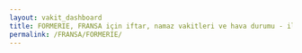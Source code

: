 ```yaml
---
layout: vakit_dashboard
title: FORMERIE, FRANSA için iftar, namaz vakitleri ve hava durumu - ilçe/eyalet seç
permalink: /FRANSA/FORMERIE/
---
```


<script type="text/javascript">
  var GLOBAL_COUNTRY = 'FRANSA';
  var GLOBAL_CITY = 'FORMERIE';
  var GLOBAL_STATE = '';
  var lat = 72;
  var lon = 21;
</script>
